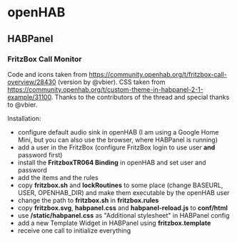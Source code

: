 # openHAB

## HABPanel

### FritzBox Call Monitor
Code and icons taken from https://community.openhab.org/t/fritzbox-call-overview/28430 (version by @vbier). CSS taken from https://community.openhab.org/t/custom-theme-in-habpanel-2-1-example/31100.
Thanks to the contributors of the thread and special thanks to @vbier.

Installation:
* configure default audio sink in openHAB (I am using a Google Home Mini, but you can also use the browser, where HABPanel is running)
* add a user in the FritzBox (configure FritzBox login to use user **and** password first)
* install the **FritzboxTR064 Binding** in openHAB and set user and password
* add the items and the rules
* copy **fritzbox.sh** and **lockRoutines** to some place (change BASEURL, USER, OPENHAB_DIR) and make them executable by the openHAB user
* change the path to **fritzbox.sh** in **fritzbox.rules**
* copy **fritzbox.svg**, **habpanel.css** and **habpanel-reload.js** to **conf/html**
* use **/static/habpanel.css** as "Additional stylesheet" in HABPanel config
* add a new Template Widget in HABPanel using **fritzbox.template**
* receive one call to initialize everything
